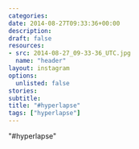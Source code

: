 ```yaml
---
categories:
date: 2014-08-27T09:33:36+00:00
description:
draft: false
resources:
- src: 2014-08-27_09-33-36_UTC.jpg
  name: "header"
layout: instagram
options:
  unlisted: false
stories:
subtitle:
title: "#hyperlapse"
tags: ["hyperlapse"]
---
```


"#hyperlapse"
